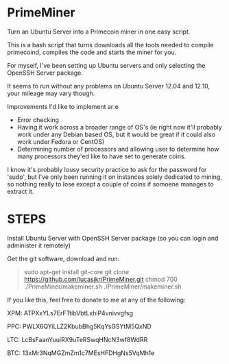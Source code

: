 PrimeMiner
==========

Turn an Ubuntu Server into a Primecoin miner in one easy script.

This is a bash script that turns downloads all the tools needed to compile primecoind, compiles the code and starts the miner for you. 

For myself, I've been setting up Ubuntu servers and only selecting the OpenSSH Server package.

It seems to run without any problems on Ubuntu Server 12.04 and 12.10, your mileage may vary though.

Improvements I'd like to implement ar:e

* Error checking
* Having it work across a broader range of OS's (ie right now it'll probably work under any Debian based OS, but it would be great if it could also work under Fedora or CentOS)
* Determining number of processors and allowing user to determine how many processors they'ed like to have set to generate coins.

I know it's probably lousy security practice to ask for the password for 'sudo', but I've only been running it on instances solely dedicated to mining, so nothing really to lose except a couple of coins if somoene manages to extract it.

STEPS
=====

Install Ubuntu Server with OpenSSH Server package (so you can login and administer it remotely)

Get the git software, download and run:

>  sudo apt-get install git-core
>  git clone https://github.com/lucasjkr/PrimeMiner.git
>  chmod 700 ./PrimeMiner/makeminer.sh
>  ./PrimeMiner/makeminer.sh


If you like this, feel free to donate to me at any of the following:

XPM: ATPXxYLs7ErFTtibVbtLxhiP4vnivvgfsg

PPC: PWLX6QYiLLZ2KbubBhg5KqYsGSYtM5QxND

LTC: LcBsFaanYuuiRX9uTeRSwqHNcN3wf8WdRR

BTC: 13xMr3NqMGZmZm1c7MEsHFDHgNs5VqMh1e
